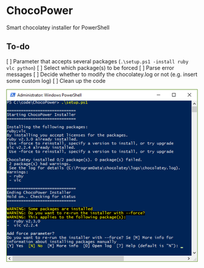 # ChocoPower
Smart chocolatey installer for PowerShell

## To-do
[ ] Parameter that accepts several packages (`.\setup.ps1 -install ruby vlc python`)
[ ] Select which package(s) to be forced
[ ] Parse error messages
[ ] Decide whether to modify the chocolatey.log or not (e.g. insert some custom log)
[ ] Clean up the code

![Image for ChocoPower](chocopower.png)

